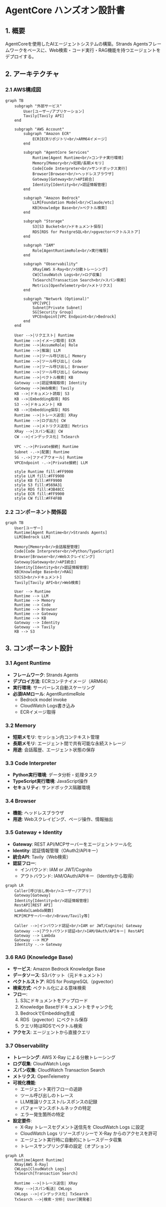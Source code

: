 # AgentCore ハンズオン設計書

## 1. 概要
AgentCoreを使用したAIエージェントシステムの構築。Strands Agentsフレームワークをベースに、Web検索・コード実行・RAG機能を持つエージェントをデプロイする。

## 2. アーキテクチャ

### 2.1 AWS構成図

```mermaid
graph TB
    subgraph "外部サービス"
        User[ユーザー/アプリケーション]
        Tavily[Tavily API]
    end

    subgraph "AWS Account"
        subgraph "Amazon ECR"
            ECR[ECRリポジトリ<br/>ARM64イメージ]
        end

        subgraph "AgentCore Services"
            Runtime[Agent Runtime<br/>コンテナ実行環境]
            Memory[Memory<br/>短期/長期メモリ]
            Code[Code Interpreter<br/>サンドボックス実行]
            Browser[Browser<br/>ヘッドレスブラウザ]
            Gateway[Gateway<br/>API統合]
            Identity[Identity<br/>認証情報管理]
        end

        subgraph "Amazon Bedrock"
            LLM[Foundation Model<br/>Claude/etc]
            KB[Knowledge Base<br/>ベクトル検索]
        end

        subgraph "Storage"
            S3[S3 Bucket<br/>ドキュメント保存]
            RDS[RDS for PostgreSQL<br/>pgvectorベクトルストア]
        end

        subgraph "IAM"
            Role[AgentRuntimeRole<br/>実行権限]
        end

        subgraph "Observability"
            XRay[AWS X-Ray<br/>分散トレーシング]
            CW[CloudWatch Logs<br/>ログ収集]
            TxSearch[Transaction Search<br/>スパン検索]
            Metrics[OpenTelemetry<br/>メトリクス]
        end

        subgraph "Network (Optional)"
            VPC[VPC]
            Subnet[Private Subnet]
            SG[Security Group]
            VPCEndpoint[VPC Endpoint<br/>Bedrock]
        end
    end

    User -->|リクエスト| Runtime
    Runtime -->|イメージ取得| ECR
    Runtime -->|AssumeRole| Role
    Runtime -->|推論| LLM
    Runtime -->|ツール呼び出し| Memory
    Runtime -->|ツール呼び出し| Code
    Runtime -->|ツール呼び出し| Browser
    Runtime -->|ツール呼び出し| Gateway
    Runtime -->|ベクトル検索| KB
    Gateway -->|認証情報取得| Identity
    Gateway -->|Web検索| Tavily
    KB -->|ドキュメント読取| S3
    KB -->|Embedding取得| RDS
    S3 -->|ドキュメント| KB
    KB -->|Embedding保存| RDS
    Runtime -->|トレース送信| XRay
    Runtime -->|ログ出力| CW
    Runtime -->|メトリクス送信| Metrics
    XRay -->|スパン転送| CW
    CW -->|インデックス化| TxSearch

    VPC -.->|Private接続| Runtime
    Subnet -.->|配置| Runtime
    SG -.->|ファイアウォール| Runtime
    VPCEndpoint -.->|Private接続| LLM

    style Runtime fill:#FF9900
    style LLM fill:#FF9900
    style KB fill:#FF9900
    style S3 fill:#569A31
    style RDS fill:#3B48CC
    style ECR fill:#FF9900
    style CW fill:#FF4F8B
```

### 2.2 コンポーネント関係図

```mermaid
graph TB
    User[ユーザー]
    Runtime[Agent Runtime<br/>Strands Agents]
    LLM[Bedrock LLM]

    Memory[Memory<br/>会話履歴管理]
    Code[Code Interpreter<br/>Python/TypeScript]
    Browser[Browser<br/>Webスクレイピング]
    Gateway[Gateway<br/>API統合]
    Identity[Identity<br/>認証情報管理]
    KB[Knowledge Base<br/>RAG]
    S3[S3<br/>ドキュメント]
    Tavily[Tavily API<br/>Web検索]

    User --> Runtime
    Runtime --> LLM
    Runtime --> Memory
    Runtime --> Code
    Runtime --> Browser
    Runtime --> Gateway
    Runtime --> KB
    Gateway --> Identity
    Gateway --> Tavily
    KB --> S3
```

## 3. コンポーネント設計

### 3.1 Agent Runtime
- **フレームワーク**: Strands Agents
- **デプロイ方法**: ECRコンテナイメージ（ARM64）
- **実行環境**: サーバーレス自動スケーリング
- **必須IAMロール**: AgentRuntimeRole
  - Bedrock model invoke
  - CloudWatch Logs書き込み
  - ECRイメージ取得

### 3.2 Memory
- **短期メモリ**: セッション内コンテキスト管理
- **長期メモリ**: エージェント間で共有可能な永続ストレージ
- **用途**: 会話履歴、エージェント状態の保存

### 3.3 Code Interpreter
- **Python実行環境**: データ分析・処理タスク
- **TypeScript実行環境**: JavaScript操作
- **セキュリティ**: サンドボックス隔離環境

### 3.4 Browser
- **機能**: ヘッドレスブラウザ
- **用途**: Webスクレイピング、ページ操作、情報抽出

### 3.5 Gateway + Identity
- **Gateway**: REST API/MCPサーバーをエージェントツール化
- **Identity**: 認証情報管理（OAuth2/APIキー）
- **統合API**: Tavily（Web検索）
- **認証フロー**:
  - インバウンド: IAM or JWT/Cognito
  - アウトバウンド: IAM/OAuth/APIキー（Identityから取得）

```mermaid
graph LR
    Caller[呼び出し側<br/>ユーザー/アプリ]
    Gateway[Gateway]
    Identity[Identity<br/>認証情報管理]
    RestAPI[REST API]
    Lambda[Lambda関数]
    MCP[MCPサーバー<br/>Brave/Tavily等]

    Caller -->|インバウンド認証<br/>IAM or JWT/Cognito| Gateway
    Gateway -->|アウトバウンド認証<br/>IAM/OAuth/APIキー| RestAPI
    Gateway --> Lambda
    Gateway --> MCP
    Identity -.-> Gateway
```

### 3.6 RAG (Knowledge Base)
- **サービス**: Amazon Bedrock Knowledge Base
- **データソース**: S3バケット（元ドキュメント）
- **ベクトルストア**: RDS for PostgreSQL（pgvector）
- **検索方式**: ベクトル化による意味検索
- **フロー**:
  1. S3にドキュメントをアップロード
  2. Knowledge Baseがドキュメントをチャンク化
  3. BedrockでEmbedding生成
  4. RDS（pgvector）にベクトル保存
  5. クエリ時はRDSでベクトル検索
- **アクセス**: エージェントから直接クエリ

### 3.7 Observability
- **トレーシング**: AWS X-Ray による分散トレーシング
- **ログ収集**: CloudWatch Logs
- **スパン収集**: CloudWatch Transaction Search
- **メトリクス**: OpenTelemetry
- **可視化機能**:
  - エージェント実行フローの追跡
  - ツール呼び出しのトレース
  - LLM推論リクエスト/レスポンスの記録
  - パフォーマンスボトルネックの特定
  - エラー発生箇所の特定
- **設定要件**:
  - X-Ray トレースセグメント送信先を CloudWatch Logs に設定
  - CloudWatch Logs リソースポリシーで X-Ray からのアクセスを許可
  - エージェント実行時に自動的にトレースデータ収集
  - トレースサンプリング率の設定（オプション）

```mermaid
graph LR
    Runtime[Agent Runtime]
    XRay[AWS X-Ray]
    CWLogs[CloudWatch Logs]
    TxSearch[Transaction Search]

    Runtime -->|トレース送信| XRay
    XRay -->|スパン転送| CWLogs
    CWLogs -->|インデックス化| TxSearch
    TxSearch -->|検索・分析| User[開発者]
```
